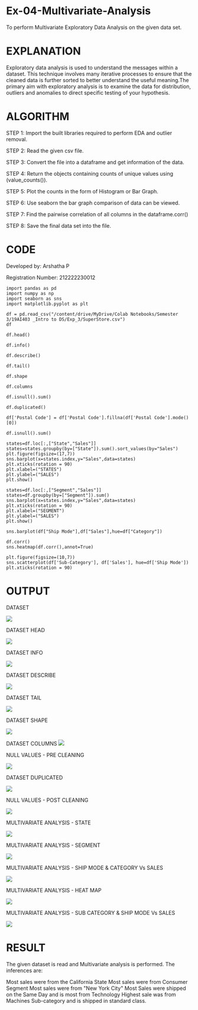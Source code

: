 # Ex-04-Multivariate-Analysis

To perform Multivariate Exploratory Data Analysis on the given data set.

# EXPLANATION

Exploratory data analysis is used to understand the messages within a dataset. This technique involves many iterative processes to ensure that the cleaned data is further sorted to better understand the useful meaning.The primary aim with exploratory analysis is to examine the data for distribution, outliers and anomalies to direct specific testing of your hypothesis.

# ALGORITHM

STEP 1: Import the built libraries required to perform EDA and outlier removal.

STEP 2: Read the given csv file.

STEP 3: Convert the file into a dataframe and get information of the data.

STEP 4: Return the objects containing counts of unique values using (value_counts()).

STEP 5: Plot the counts in the form of Histogram or Bar Graph.

STEP 6: Use seaborn the bar graph comparison of data can be viewed.

STEP 7: Find the pairwise correlation of all columns in the dataframe.corr()

STEP 8: Save the final data set into the file.

# CODE 
Developed by: Arshatha P

Registration Number: 212222230012

```Py
import pandas as pd
import numpy as np
import seaborn as sns
import matplotlib.pyplot as plt

df = pd.read_csv("/content/drive/MyDrive/Colab Notebooks/Semester 3/19AI403 _Intro to DS/Exp_3/SuperStore.csv")
df

df.head()

df.info()

df.describe()

df.tail()

df.shape

df.columns

df.isnull().sum()

df.duplicated()

df['Postal Code'] = df['Postal Code'].fillna(df['Postal Code'].mode()[0])

df.isnull().sum()

states=df.loc[:,["State","Sales"]]
states=states.groupby(by=["State"]).sum().sort_values(by="Sales")
plt.figure(figsize=(17,7))
sns.barplot(x=states.index,y="Sales",data=states)
plt.xticks(rotation = 90)
plt.xlabel=("STATES")
plt.ylabel=("SALES")
plt.show()

states=df.loc[:,["Segment","Sales"]]
states=df.groupby(by=["Segment"]).sum()
sns.barplot(x=states.index,y="Sales",data=states)
plt.xticks(rotation = 90)
plt.xlabel=("SEGMENT")
plt.ylabel=("SALES")
plt.show()

sns.barplot(df["Ship Mode"],df["Sales"],hue=df["Category"])

df.corr()
sns.heatmap(df.corr(),annot=True)

plt.figure(figsize=(10,7))
sns.scatterplot(df['Sub-Category'], df['Sales'], hue=df['Ship Mode'])
plt.xticks(rotation = 90)
```

# OUTPUT

DATASET

![](/out%201.png)

DATASET HEAD

![](/out%202.png)

DATASET INFO

![](/out%203.png)

DATASET DESCRIBE

![](/out%204.png)

DATASET TAIL

![](/out%205.png)

DATASET SHAPE

![](/out%206.png)

DATASET COLUMNS
![](/out%207.png)

NULL VALUES - PRE CLEANING

![](/out%208.png)

DATASET DUPLICATED

![](/out%209.png)

NULL VALUES - POST CLEANING

![](/out%2010.png)

MULTIVARIATE ANALYSIS - STATE

![](/out%2011.png)

MULTIVARIATE ANALYSIS - SEGMENT

![](/out%2012.png)

MULTIVARIATE ANALYSIS - SHIP MODE & CATEGORY Vs SALES

![](/out%2013.png)

MULTIVARIATE ANALYSIS - HEAT MAP

![](/out%2014.png)

MULTIVARIATE ANALYSIS - SUB CATEGORY & SHIP MODE Vs SALES

![](/out%2015.png)

# RESULT

The given dataset is read and Multivariate analysis is performed. The inferences are:

Most sales were from the California State
Most sales were from Consumer Segment
Most sales were from "New York City"
Most Sales were shipped on the Same Day and is most from Technology
Highest sale was from Machines Sub-category and is shipped in standard class.
